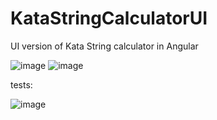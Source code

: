 # KataStringCalculatorUI
UI version of Kata String calculator in Angular

![image](https://github.com/user-attachments/assets/bce4a6b1-df08-438f-ac73-d1c991ca0c4f)
![image](https://github.com/user-attachments/assets/a5fa78d5-f792-49eb-9608-84d98711cd9d)


tests:

![image](https://github.com/user-attachments/assets/6342619c-a58a-419f-b40f-ec8118b87823)



